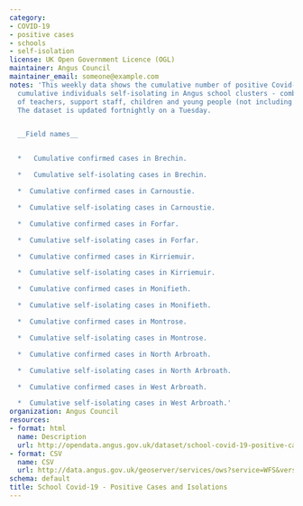 ```yaml
---
category:
- COVID-19
- positive cases
- schools
- self-isolation
license: UK Open Government Licence (OGL)
maintainer: Angus Council
maintainer_email: someone@example.com
notes: 'This weekly data shows the cumulative number of positive Covid-19 cases and
  cumulative individuals self-isolating in Angus school clusters - combined total
  of teachers, support staff, children and young people (not including contractors).
  The dataset is updated fortnightly on a Tuesday.


  __Field names__


  *   Cumulative confirmed cases in Brechin.

  *   Cumulative self-isolating cases in Brechin.

  *  Cumulative confirmed cases in Carnoustie.

  *  Cumulative self-isolating cases in Carnoustie.

  *  Cumulative confirmed cases in Forfar.

  *  Cumulative self-isolating cases in Forfar.

  *  Cumulative confirmed cases in Kirriemuir.

  *  Cumulative self-isolating cases in Kirriemuir.

  *  Cumulative confirmed cases in Monifieth.

  *  Cumulative self-isolating cases in Monifieth.

  *  Cumulative confirmed cases in Montrose.

  *  Cumulative self-isolating cases in Montrose.

  *  Cumulative confirmed cases in North Arbroath.

  *  Cumulative self-isolating cases in North Arbroath.

  *  Cumulative confirmed cases in West Arbroath.

  *  Cumulative self-isolating cases in West Arbroath.'
organization: Angus Council
resources:
- format: html
  name: Description
  url: http://opendata.angus.gov.uk/dataset/school-covid-19-positive-cases-and-isolations
- format: CSV
  name: CSV
  url: http://data.angus.gov.uk/geoserver/services/ows?service=WFS&version=1.0.0&request=GetFeature&typeName=services%3Aedn_schoolscovidcases&outputFormat=csv
schema: default
title: School Covid-19 - Positive Cases and Isolations
---
```

